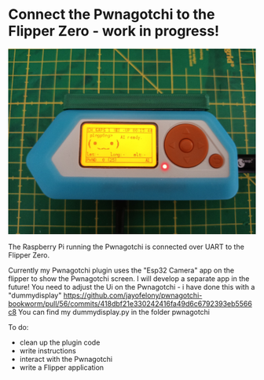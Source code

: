 # Connect the Pwnagotchi to the Flipper Zero - work in progress!

![Pwnagotchi Screen](images/pwnagotchi_screen0.jpg)

The Raspberry Pi running the Pwnagotchi is connected over UART to the Flipper Zero.

Currently my Pwnagotchi plugin uses the "Esp32 Camera" app on the flipper to show the Pwnagotchi screen. I will develop a separate app in the future!
You need to adjust the Ui on the Pwnagotchi - i have done this with a "dummydisplay" https://github.com/jayofelony/pwnagotchi-bookworm/pull/56/commits/418dbf21e330242416fa49d6c6792393eb5566c8
You can find my dummydisplay.py in the folder pwnagotchi

To do:
- clean up the plugin code
- write instructions
- interact with the Pwnagotchi
- write a Flipper application
